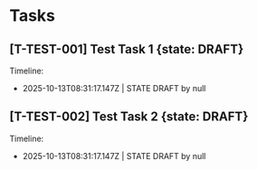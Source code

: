 # Tasks

## [T-TEST-001] Test Task 1 {state: DRAFT}

Timeline:
- 2025-10-13T08:31:17.147Z | STATE DRAFT by null

## [T-TEST-002] Test Task 2 {state: DRAFT}

Timeline:
- 2025-10-13T08:31:17.147Z | STATE DRAFT by null

